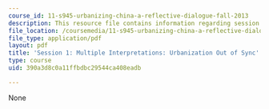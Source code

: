 ```yaml
---
course_id: 11-s945-urbanizing-china-a-reflective-dialogue-fall-2013
description: This resource file contains information regarding session 1.
file_location: /coursemedia/11-s945-urbanizing-china-a-reflective-dialogue-fall-2013/390a3d8c0a11ffbdbc29544ca408eadb_MIT11_S945F13_Session1.pdf
file_type: application/pdf
layout: pdf
title: 'Session 1: Multiple Interpretations: Urbanization Out of Sync'
type: course
uid: 390a3d8c0a11ffbdbc29544ca408eadb

---
```

None